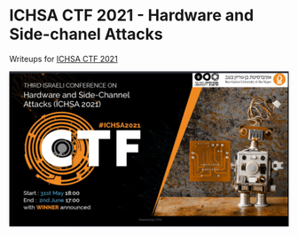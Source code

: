 # ICHSA CTF 2021 - Hardware and Side-chanel Attacks

Writeups for [ICHSA CTF 2021](https://ichsa.ctf.today/)


![home.JPG](images/home.JPG)

